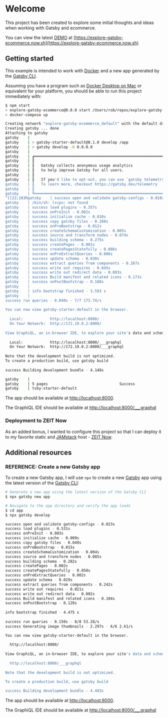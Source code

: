 # Welcome

This project has been created to explore some initial thoughts and ideas when working with Gatsby and ecommerce.

You can view the latest [DEMO](https://explore-gatsby-ecommerce.now.sh) at [https://explore-gatsby-ecommerce.now.sh](https://explore-gatsby-ecommerce.now.sh)

## Getting started

This example is intended to work with [Docker](https://www.docker.com) and a new app generated by the [Gatsby CLI](https://www.gatsbyjs.com).

Assuming you have a program such as [Docker Desktop on Mac](https://docs.docker.com/docker-for-mac/install/) or equivalent for your platform, you should be able to run this project immediately with:

```sh
$ npm start
> explore-gatsby-ecommerce@0.0.0 start /Users/rob/repos/explore-gatsby-ecommerce
> docker-compose up

Creating network "explore-gatsby-ecommerce_default" with the default driver
Creating gatsby ... done
Attaching to gatsby
gatsby    | 
gatsby    | > gatsby-starter-default@0.1.0 develop /app
gatsby    | > gatsby develop -H 0.0.0.0
gatsby    | 
gatsby    | ╔════════════════════════════════════════════════════════════════════════╗
gatsby    | ║                                                                        ║
gatsby    | ║   Gatsby collects anonymous usage analytics                            ║
gatsby    | ║   to help improve Gatsby for all users.                                ║
gatsby    | ║                                                                        ║
gatsby    | ║   If you'd like to opt-out, you can use `gatsby telemetry --disable`   ║
gatsby    | ║   To learn more, checkout https://gatsby.dev/telemetry                 ║
gatsby    | ║                                                                        ║
gatsby    | ╚════════════════════════════════════════════════════════════════════════╝
^[[22;183Rgatsby    | success open and validate gatsby-configs - 0.018s
gatsby    | /bin/sh: lscpu: not found
gatsby    | success load plugins - 0.357s
gatsby    | success onPreInit - 0.002s
gatsby    | success initialize cache - 0.010s
gatsby    | success copy gatsby files - 0.288s
gatsby    | success onPreBootstrap - 0.012s
gatsby    | success createSchemaCustomization - 0.005s
gatsby    | success source and transform nodes - 0.074s
gatsby    | success building schema - 0.275s
gatsby    | success createPages - 0.001s
gatsby    | success createPagesStatefully - 0.086s
gatsby    | success onPreExtractQueries - 0.006s
gatsby    | success update schema - 0.030s
gatsby    | success extract queries from components - 0.267s
gatsby    | success write out requires - 0.045s
gatsby    | success write out redirect data - 0.003s
gatsby    | success Build manifest and related icons - 0.173s
gatsby    | success onPostBootstrap - 0.188s
gatsby    | ⠀
gatsby    | info bootstrap finished - 3.593 s
gatsby    | ⠀
success run queries - 0.040s - 7/7 173.74/s
⠀
You can now view gatsby-starter-default in the browser.
⠀
  Local:            http://localhost:8000/
  On Your Network:  http://172.19.0.2:8000/
⠀
View GraphiQL, an in-browser IDE, to explore your site's data and schema
⠀
  Local:            http://localhost:8000/___graphql
  On Your Network:  http://172.19.0.2:8000/___graphql
⠀
Note that the development build is not optimized.
To create a production build, use gatsby build
⠀
success Building development bundle - 4.148s

gatsby    | 
gatsby    | 5 pages                                Success                                ga
gatsby    | tsby-starter-default

```

The app should be available at [http://localhost:8000](http://localhost:8000).

The GraphiQL IDE should be available at [http://localhost:8000/___graphql](http://localhost:8000/___graphql)

### Deployment to ZEIT Now

As an added bonus, I wanted to configure this project so that I can deploy it to my favorite static and [JAMstack](https://jamstack.org) host - [ZEIT Now](https://zeit.co).

## Additional resources

### REFERENCE: Create a new Gatsby app

To create a new Gatsby app, I will use `npx` to create a new [Gatsby](https://www.gatsbyjs.com) app using the latest version of the [Gatsby CLI](https://www.gatsbyjs.com):

```sh
# Generate a new app using the latest version of the Gatsby CLI
$ npx gatsby new app

# Navigate to the app directory and verify the app loads
$ cd app
$ npx gatsby develop

success open and validate gatsby-configs - 0.023s
success load plugins - 0.531s
success onPreInit - 0.003s
success initialize cache - 0.009s
success copy gatsby files - 0.049s
success onPreBootstrap - 0.015s
success createSchemaCustomization - 0.004s
success source and transform nodes - 0.085s
success building schema - 0.282s
success createPages - 0.002s
success createPagesStatefully - 0.058s
success onPreExtractQueries - 0.002s
success update schema - 0.029s
success extract queries from components - 0.242s
success write out requires - 0.021s
success write out redirect data - 0.002s
success Build manifest and related icons - 0.104s
success onPostBootstrap - 0.128s
⠀
info bootstrap finished - 4.475 s
⠀
success run queries - 0.150s - 8/8 53.28/s
success Generating image thumbnails - 2.297s - 6/6 2.61/s

You can now view gatsby-starter-default in the browser.
⠀
  http://localhost:8000/
⠀
View GraphiQL, an in-browser IDE, to explore your site's data and schema
⠀
  http://localhost:8000/___graphql
⠀
Note that the development build is not optimized.

To create a production build, use gatsby build
⠀
success Building development bundle - 4.403s

```

The app should be available at [http://localhost:8000](http://localhost:8000).

The GraphiQL IDE should be available at [http://localhost:8000/___graphql](http://localhost:8000/___graphql)
